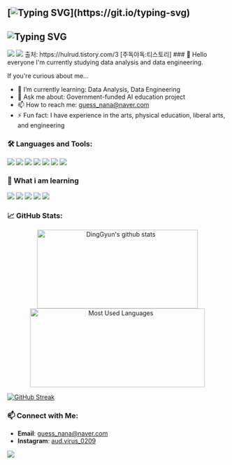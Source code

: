 ## [![Typing SVG](https://readme-typing-svg.demolab.com/?lines=안녕하세요+저는+Ding+Gyun+입니다.)](https://git.io/typing-svg)
## ![Typing SVG](https://readme-typing-svg.demolab.com?lines=Dark+Theme;Colorful+Style&color=FF5733&background=000000&center=true&vCenter=true)

<img src="https://capsule-render.vercel.app/api?type=waving&color=BDBDC8&height=150&section=header" />
<img src="https://capsule-render.vercel.app/api?type=waving&color=BDBDC8&height=150&section=footer" />
출처: https://hulrud.tistory.com/3 [주독야독:티스토리]
### 👐 Hello everyone
I'm currently studying data analysis and data engineering.

If you're curious about me...
- 🌱 I’m currently learning: Data Analysis, Data Engineering
- 💬 Ask me about: Government-funded AI education project
- 📫 How to reach me: [guess_nana@naver.com](mailto:guess_nana@naver.com)
- ⚡ Fun fact: I have experience in the arts, physical education, liberal arts, and engineering

### 🛠️ Languages and Tools:

<img src="https://img.shields.io/badge/Apple-000000?style=flat-square&logo=MacOS&logoColor=white"/> <img src="https://img.shields.io/badge/Notion-000000?style=flat-square&logo=Notion&logoColor=white"/> <img src="https://img.shields.io/badge/Slack-4A154B?style=flat-square&logo=Slack&logoColor=white"/> <img src="https://img.shields.io/badge/Python-3776AB?style=flat-square&logo=Python&logoColor=white"/> <img src="https://img.shields.io/badge/Jupyter-F37626?style=flat-square&logo=Jupyter&logoColor=white"/> <img src="https://img.shields.io/badge/Pandas-150458?style=flat-square&logo=Pandas&logoColor=white"/> <img src="https://img.shields.io/badge/Git-F05032?style=flat-square&logo=Git&logoColor=white"/>

### 📔 What i am learning
<img src="https://img.shields.io/badge/MySQL-4479A1?style=flat-square&logo=MySQL&logoColor=white"/> <img src="https://img.shields.io/badge/Django-092E20?style=flat-square&logo=Django&logoColor=white"/> <img src="https://img.shields.io/badge/FastAPI-009688?style=flat-square&logo=FastAPI&logoColor=white"/> <img src="https://img.shields.io/badge/Docker-2496ED?style=flat-square&logo=Docker&logoColor=white"/> <img src="https://img.shields.io/badge/Kubernetes-326CE5?style=flat-square&logo=Kubernetes&logoColor=white"/>


### 📈 GitHub Stats:
<p align="center">
  <a href="https://github.com/MyeoGyun">
    <img align="center" src="https://github-readme-stats.vercel.app/api?username=MyeoGyun&show_icons=true&include_all_commits=true&theme=nord&hide_border=true" alt="DingGyun's github stats" width="368" height="180" />
  </a>
  <a href="https://github.com/MyeoGyun">
    <img align="center" src="https://github-readme-stats.vercel.app/api/top-langs/?username=MyeoGyun&layout=compact&theme=nord&hide_border=true" alt="Most Used Languages" width="400" height="180" />
  </a>
</p>


<a href="https://git.io/streak-stats">
  <img src="https://streak-stats.demolab.com?user=MyeoGyun&theme=dark&locale=ko&mode=weekly" alt="GitHub Streak" />
</a>

### 📫 Connect with Me:
- **Email**: [guess_nana@naver.com](mailto:guess_nana@naver.com)
- **Instagram**: [aud.virus_0209](https://www.instagram.com/aud.virus_0209/)


![](https://komarev.com/ghpvc/?username=MyeoGyun&color=blue)

